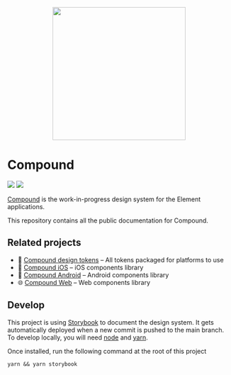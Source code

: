 <p align="center"><img src="https://element.io/images/logo-ele-secondary.svg" width="300" /></p>

# Compound

[![](https://img.shields.io/badge/-Storybook-ff4785?logo=Storybook&logoColor=white&style=flat-square)](https://vector-im.github.io/compound/) [![](https://img.shields.io/github/license/vector-im/compound)](https://github.com/vector-im/compound/blob/main/LICENSE)

[Compound](https://vector-im.github.io/compound/?path=/docs/overview--docs) is the work-in-progress
design system for the Element applications.

This repository contains all the public documentation for Compound.

## Related projects

- 🎨 [Compound design tokens](https://github.com/vector-im/compound-design-tokens) – All tokens packaged for platforms to use
- 📱 [Compound iOS](https://github.com/vector-im/compound-ios) – iOS components library
- 🤖 [Compound Android](https://github.com/vector-im/compound-android) – Android components library
- 🌐 [Compound Web](https://github.com/vector-im/compound-web) – Web components library

## Develop

This project is using [Storybook](https://storybook.js.org/) to document the design system. It gets automatically deployed
when a new commit is pushed to the main branch. To develop locally, you will need [node](https://nodejs.org/en/) and [yarn](https://classic.yarnpkg.com/lang/en/).

Once installed, run the following command at the root of this project

```
yarn && yarn storybook
```
